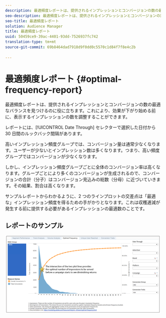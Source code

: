 ```yaml
---
description: 最適頻度レポートは、提供されるインプレッションとコンバージョンの数の最適なバランスを見つけるのに役に立ちます。これにより、効果が下がり始める前に、表示するインプレッションの数を調整することができます。
seo-description: 最適頻度レポートは、提供されるインプレッションとコンバージョンの数の最適なバランスを見つけるのに役に立ちます。これにより、効果が下がり始める前に、表示するインプレッションの数を調整することができます。
seo-title: 最適頻度レポート
solution: Audience Manager
title: 最適頻度レポート
uuid: 50459ce9-39ac-4401-93dd-7526937fc742
translation-type: tm+mt
source-git-commit: 69b8464dad7918d9f0dd0c5570c1d84f7f8e4c2b

---
```



# 最適頻度レポート {#optimal-frequency-report}

最適頻度レポートは、提供されるインプレッションとコンバージョンの数の最適なバランスを見つけるのに役に立ちます。これにより、効果が下がり始める前に、表示するインプレッションの数を調整することができます。

レポートには、[!UICONTROL Date Through] セレクターで選択した日付から 30 日間のルックバック間隔があります。

高いインプレッション頻度グループでは、コンバージョン量は通常少なくなります。ユーザーが少ないとインプレッション数は多くなります。つまり、高い頻度グループではコンバージョンが少なくなります。

しかし、インプレッション頻度グループごとに全体のコンバージョン率は高くなります。グループごとにより多くのコンバージョンが生成されるので、コンバージョンの合計（分子）はコンバージョン見込みの総数（分母）に近づいていきます。その結果、割合は高くなります。

サンプルレポートからわかるように、2 つのラインプロットの交差点は「最適な」インプレッション頻度を得るための手がかりとなります。これは収穫逓減が発生する前に提供する必要があるインプレッションの最適数のことです。

## レポートのサンプル

![最適頻度](assets/optimal-frequency2.png)